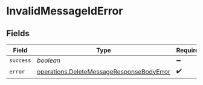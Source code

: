 # InvalidMessageIdError


## Fields

| Field                                                                                                  | Type                                                                                                   | Required                                                                                               | Description                                                                                            |
| ------------------------------------------------------------------------------------------------------ | ------------------------------------------------------------------------------------------------------ | ------------------------------------------------------------------------------------------------------ | ------------------------------------------------------------------------------------------------------ |
| `success`                                                                                              | *boolean*                                                                                              | :heavy_minus_sign:                                                                                     | N/A                                                                                                    |
| `error`                                                                                                | [operations.DeleteMessageResponseBodyError](../../models/operations/deletemessageresponsebodyerror.md) | :heavy_check_mark:                                                                                     | N/A                                                                                                    |